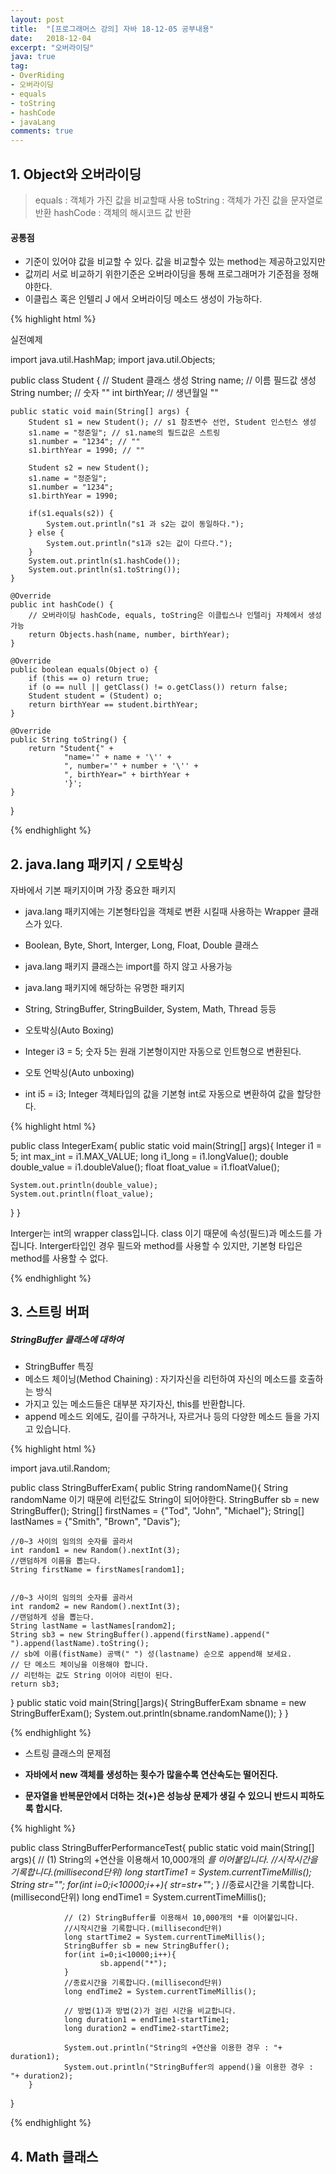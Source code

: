 ```yaml
---
layout: post
title:  "[프로그래머스 강의] 자바 18-12-05 공부내용"
date:   2018-12-04
excerpt: "오버라이딩"
java: true
tag:
- OverRiding
- 오버라이딩
- equals
- toString
- hashCode
- javaLang
comments: true
---
```


## 1. Object와 오버라이딩

> equals : 객체가 가진 값을 비교할때 사용
> toString : 객체가 가진 값을 문자열로 반환
> hashCode : 객체의 해시코드 값 반환

#### 공통점
* 기준이 있어야 값을 비교할 수 있다. 값을 비교할수 있는 method는 제공하고있지만 
* 값끼리 서로 비교하기 위한기준은 오버라이딩을 통해 프로그래머가 기준점을 정해야한다.
* 이클립스 혹은 인텔리 J 에서 오버라이딩 메소드 생성이 가능하다.

{% highlight html %}

실전예제

import java.util.HashMap;
import java.util.Objects;

public class Student { // Student 클래스 생성
    String name; // 이름 필드값 생성
    String number; // 숫자 ""
    int birthYear; // 생년월일 "" 

    public static void main(String[] args) {
        Student s1 = new Student(); // s1 참조변수 선언, Student 인스턴스 생성
        s1.name = "정준일"; // s1.name의 필드값은 스트링
        s1.number = "1234"; // ""
        s1.birthYear = 1990; // ""

        Student s2 = new Student();
        s1.name = "정준일";
        s1.number = "1234";
        s1.birthYear = 1990;

        if(s1.equals(s2)) {
            System.out.println("s1 과 s2는 값이 동일하다.");
        } else {
            System.out.println("s1과 s2는 값이 다르다.");
        }
        System.out.println(s1.hashCode());
        System.out.println(s1.toString());
    }

    @Override
    public int hashCode() { 
        // 오버라이딩 hashCode, equals, toString은 이클립스나 인텔리j 자체에서 생성가능
        return Objects.hash(name, number, birthYear);
    }

    @Override
    public boolean equals(Object o) {
        if (this == o) return true;
        if (o == null || getClass() != o.getClass()) return false;
        Student student = (Student) o;
        return birthYear == student.birthYear;
    }

    @Override
    public String toString() {
        return "Student{" +
                "name='" + name + '\'' +
                ", number='" + number + '\'' +
                ", birthYear=" + birthYear +
                '}';
    }
}

{% endhighlight %}

## 2. java.lang 패키지 / 오토박싱

자바에서 기본 패키지이며 가장 중요한 패키지
* java.lang 패키지에는 기본형타입을 객체로 변환 시킬때 사용하는 Wrapper 클래스가 있다.
* Boolean, Byte, Short, Interger, Long, Float, Double 클래스
* java.lang 패키지 클래스는 import를 하지 않고 사용가능
* java.lang 패키지에 해당하는 유명한 패키지
* String, StringBuffer, StringBuilder, System, Math, Thread 등등

* 오토박싱(Auto Boxing)
* Integer i3 = 5; 숫자 5는 원래 기본형이지만 자동으로 인트형으로 변환된다.

* 오토 언박싱(Auto unboxing)
* int i5 = i3; Integer 객체타입의 값을 기본형 int로 자동으로 변환하여 값을 할당한다.

{% highlight html %}

public class IntegerExam{ 
  public static void main(String[] args){
    Integer i1 = 5;
    int max_int = i1.MAX_VALUE;
    long i1_long = i1.longValue();
	double double_value = i1.doubleValue();
    float float_value = i1.floatValue();
      
    System.out.println(double_value);
    System.out.println(float_value);
    
  }
}

Interger는 int의 wrapper class입니다.
class 이기 때문에 속성(필드)과 메소드를 가집니다.
Interger타입인 경우 필드와 method를 사용할 수 있지만, 기본형 타입은 method를 사용할 수 없다.

{% endhighlight %}

## 3. 스트링 버퍼

##### StringBuffer 클래스에 대하여

* StringBuffer 특징
* 메소드 체이닝(Method Chaining) : 자기자신을 리턴하여 자신의 메소드를 호출하는 방식
* 가지고 있는 메소드들은 대부분 자기자신, this를 반환합니다.
* append 메소드 외에도, 길이를 구하거나, 자르거나 등의 다양한 메소드 들을 가지고 있습니다.

{% highlight html %}

import java.util.Random;

public class StringBufferExam{
  public String randomName(){ String randomName 이기 때문에 리턴값도 String이 되어야한다.
    StringBuffer sb = new StringBuffer();
    String[] firstNames = {"Tod", "John", "Michael"};
    String[] lastNames = {"Smith", "Brown", "Davis"};

    //0~3 사이의 임의의 숫자를 골라서
    int random1 = new Random().nextInt(3);
    //랜덤하게 이름을 뽑는다.
    String firstName = firstNames[random1];

    
    //0~3 사이의 임의의 숫자를 골라서
    int random2 = new Random().nextInt(3);
    //랜덤하게 성을 뽑는다.
    String lastName = lastNames[random2];
	String sb3 = new StringBuffer().append(firstName).append(" ").append(lastName).toString();
    // sb에 이름(fistName) 공백(" ") 성(lastname) 순으로 append해 보세요.
    // 단 메소드 체이닝을 이용해야 합니다.
    // 리턴하는 값도 String 이어야 리턴이 된다.
    return sb3;
  }
  public static void main(String[]args){
		StringBufferExam sbname = new StringBufferExam();
      	System.out.println(sbname.randomName());
  }
}

{% endhighlight %}

* 스트링 클래스의 문제점

* <b>자바에서 new 객체를 생성하는 횟수가 많을수록 연산속도는 떨어진다.</b>
* <b>문자열을 반복문안에서 더하는 것(+)은 성능상 문제가 생길 수 있으니 반드시 피하도록 합시다.</b> 

{% highlight %}

public class StringBufferPerformanceTest{
        public static void main(String[] args){
                // (1) String의 +연산을 이용해서 10,000개의 *를 이어붙입니다.
                //시작시간을 기록합니다.(millisecond단위)
                long startTime1 = System.currentTimeMillis();
                String str="";
                for(int i=0;i<10000;i++){
                        str=str+"*";
                }
                //종료시간을 기록합니다.(millisecond단위)
                long endTime1 = System.currentTimeMillis();

                // (2) StringBuffer를 이용해서 10,000개의 *를 이어붙입니다.
                //시작시간을 기록합니다.(millisecond단위)                
                long startTime2 = System.currentTimeMillis();
                StringBuffer sb = new StringBuffer();
                for(int i=0;i<10000;i++){
                        sb.append("*");
                }
                //종료시간을 기록합니다.(millisecond단위)
                long endTime2 = System.currentTimeMillis();

                // 방법(1)과 방법(2)가 걸린 시간을 비교합니다.
                long duration1 = endTime1-startTime1;
                long duration2 = endTime2-startTime2;
                
                System.out.println("String의 +연산을 이용한 경우 : "+ duration1);
                System.out.println("StringBuffer의 append()을 이용한 경우 : "+ duration2);
        }
}

{% endhighlight %}

## 4. Math 클래스

